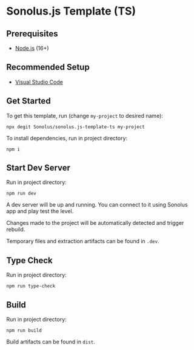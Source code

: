 # Sonolus.js Template (TS)

## Prerequisites

-   [Node.js](https://nodejs.org) (16+)

## Recommended Setup

-   [Visual Studio Code](https://code.visualstudio.com)

## Get Started

To get this template, run (change `my-project` to desired name):

```
npx degit Sonolus/sonolus.js-template-ts my-project
```

To install dependencies, run in project directory:

```
npm i
```

## Start Dev Server

Run in project directory:

```
npm run dev
```

A dev server will be up and running. You can connect to it using Sonolus app and play test the level.

Changes made to the project will be automatically detected and trigger rebuild.

Temporary files and extraction artifacts can be found in `.dev`.

## Type Check

Run in project directory:

```
npm run type-check
```

## Build

Run in project directory:

```
npm run build
```

Build artifacts can be found in `dist`.
